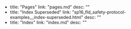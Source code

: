   - title: "Pages"
    link: "pages.md"
    desc: ""
  - title: "Index Superseded"
    link: "sp16_fld_safety-protocol-examples__index-superseded.html"
    desc: ""
  - title: "Index"
    link: "index.md"
    desc: ""
